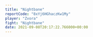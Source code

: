 ```yaml
---
title: "Nightbane"
reportCode: "8xYj6HGhaczKw1My"
player: "Zvora"
fight: "Nightbane"
date: 2021-09-08T20:17:22.766000+00:00
---
```

